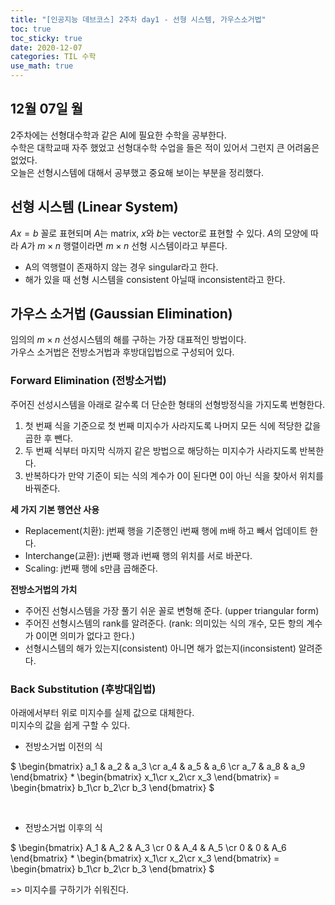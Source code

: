 ```yaml
---
title: "[인공지능 데브코스] 2주차 day1 - 선형 시스템, 가우스소거법"
toc: true
toc_sticky: true
date: 2020-12-07
categories: TIL 수학
use_math: true
---
```


## 12월 07일 월  

2주차에는 선형대수학과 같은 AI에 필요한 수학을 공부한다.  
수학은 대학교때 자주 했었고 선형대수학 수업을 들은 적이 있어서 그런지 큰 어려움은 없었다.  
오늘은 선형시스템에 대해서 공부했고 중요해 보이는 부분을 정리했다.  


## 선형 시스템 (Linear System)  
$Ax = b$ 꼴로 표현되며 $A$는 matrix, $x$와 $b$는 vector로 표현할 수 있다. 
$A$의 모양에 따라 $A$가 ${m} \times {n}$ 행렬이라면 ${m} \times {n}$ 선형 시스템이라고 부른다.  

- A의 역행렬이 존재하지 않는 경우 singular라고 한다. 
- 해가 있을 때 선형 시스템을 consistent 아닐때 inconsistent라고 한다.  

## 가우스 소거법 (Gaussian Elimination)
임의의 ${m} \times {n}$ 선성시스템의 해를 구하는 가장 대표적인 방법이다.  
가우스 소거법은 전방소거법과 후방대입법으로 구성되어 있다.  

### Forward Elimination (전방소거법)
주어진 선성시스템을 아래로 갈수록 더 단순한 형태의 선형방정식을 가지도록 번형한다. 

1. 첫 번째 식을 기준으로 첫 번째 미지수가 사라지도록 나머지 모든 식에 적당한 값을 곱한 후 뺀다. 
2. 두 번째 식부터 마지막 식까지 같은 방법으로 해당하는 미지수가 사라지도록 반복한다.  
3. 반복하다가 만약 기준이 되는 식의 계수가 0이 된다면 0이 아닌 식을 찾아서 위치를 바꿔준다.  

**세 가지 기본 행연산 사용**  
- Replacement(치환): j번째 행을 기준행인 i번째 행에 m배 하고 빼서 업데이트 한다.  
- Interchange(교환): j번째 행과 i번째 행의 위치를 서로 바꾼다.  
- Scaling: j번째 행에 s만큼 곱해준다.  

**전방소거법의 가치**
- 주어진 선형시스템을 가장 풀기 쉬운 꼴로 변형해 준다. (upper triangular form)  
- 주어진 선형시스템의 rank를 알려준다. (rank: 의미있는 식의 개수, 모든 항의 계수가 0이면 의미가 없다고 한다.)  
- 선형시스템의 해가 있는지(consistent) 아니면 해가 없는지(inconsistent) 알려준다.  


### Back Substitution (후방대입법)  
아래에서부터 위로 미지수를 실제 값으로 대체한다.  
미지수의 값을 쉽게 구할 수 있다.  

- 전방소거법 이전의 식  


$ \begin{bmatrix} a_1 & a_2 & a_3 \cr a_4 & a_5 & a_6 \cr a_7 & a_8 & a_9 \end{bmatrix} * \begin{bmatrix} x_1\cr x_2\cr x_3 \end{bmatrix} = \begin{bmatrix} b_1\cr b_2\cr b_3 \end{bmatrix} $  
<p>&nbsp;</p>  

- 전방소거법 이후의 식  


$ \begin{bmatrix} A_1 & A_2 & A_3 \cr 0 & A_4 & A_5 \cr 0 & 0 & A_6 \end{bmatrix} * \begin{bmatrix} x_1\cr x_2\cr x_3 \end{bmatrix} = \begin{bmatrix} b_1\cr b_2\cr b_3 \end{bmatrix} $   

=> 미지수를 구하기가 쉬워진다.




